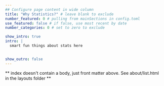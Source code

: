 ```yaml
---
## Configure page content in wide column
title: "Why Statistics?" # leave blank to exclude
number_featured: 0 # pulling from mainSections in config.toml
use_featured: false # if false, use most recent by date
number_categories: 0 # set to zero to exclude

show_intro: true
intro: |
  smart fun things about stats here  

  
show_outro: false
---
```


** index doesn't contain a body, just front matter above.
See about/list.html in the layouts folder **
